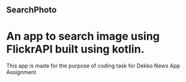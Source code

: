 ## SearchPhoto

# An app to search image using FlickrAPI built using kotlin.
This app is made for the purpose of coding task for Dekko News App Assignment

